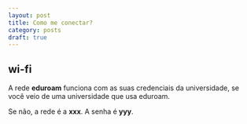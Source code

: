```yaml
---
layout: post
title: Como me conectar?
category: posts
draft: true
---
```


wi-fi
---

A rede **eduroam** funciona com as suas credenciais da universidade, se você veio de uma universidade que usa eduroam.

Se não, a rede é a **xxx**. A senha é **yyy**.
